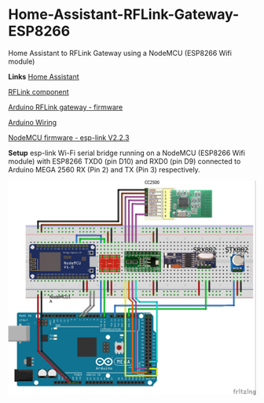 # Home-Assistant-RFLink-Gateway-ESP8266
Home Assistant to RFLink Gateway using a NodeMCU (ESP8266 Wifi module)


**Links**
[Home Assistant](https://home-assistant.io/)

[RFLink component](https://home-assistant.io/components/rflink/)

[Arduino RFLink gateway - firmware](http://www.nemcon.nl/blog2/)

[Arduino Wiring](http://www.nemcon.nl/blog2/wiring)

[NodeMCU firmware - esp-link V2.2.3](https://github.com/jeelabs/esp-link/releases/tag/v2.2.3)

**Setup**
esp-link Wi-Fi serial bridge running on a NodeMCU (ESP8266 Wifi module) with ESP8266 TXD0 (pin D10) and RXD0 (pin D9) connected to Arduino MEGA 2560 RX (Pin 2) and TX (Pin 3) respectively. 

![Diagram](https://raw.githubusercontent.com/Genestealer/Home-Assistant-RFLink-Gateway-ESP8266/master/RFLink_Gatway_bb.jpg)

